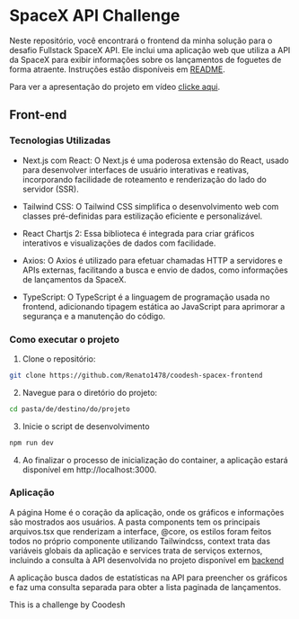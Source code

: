 # SpaceX API Challenge

Neste repositório, você encontrará o frontend da minha solução para o desafio Fullstack SpaceX API. Ele inclui uma aplicação web que utiliza a API da SpaceX para exibir informações sobre os lançamentos de foguetes de forma atraente. Instruções estão disponíveis em [README](_general/instructions/README.md).

Para ver a apresentação do projeto em vídeo [clicke aqui](https://www.loom.com/share/385b4079440143ca9a36aa097beaa685?sid=a76a8918-7bd9-43b9-b752-765628fbc8a6).

## Front-end

### Tecnologias Utilizadas

- Next.js com React: O Next.js é uma poderosa extensão do React, usado para desenvolver interfaces de usuário interativas e reativas, incorporando facilidade de roteamento e renderização do lado do servidor (SSR).

- Tailwind CSS: O Tailwind CSS simplifica o desenvolvimento web com classes pré-definidas para estilização eficiente e personalizável.

- React Chartjs 2: Essa biblioteca é integrada para criar gráficos interativos e visualizações de dados com facilidade.

- Axios: O Axios é utilizado para efetuar chamadas HTTP a servidores e APIs externas, facilitando a busca e envio de dados, como informações de lançamentos da SpaceX.

- TypeScript: O TypeScript é a linguagem de programação usada no frontend, adicionando tipagem estática ao JavaScript para aprimorar a segurança e a manutenção do código.


### Como executar o projeto

1. Clone o repositório:

```bash
git clone https://github.com/Renato1478/coodesh-spacex-frontend
```

2. Navegue para o diretório do projeto:

```bash
cd pasta/de/destino/do/projeto
```

3. Inicie o script de desenvolvimento

```bash
npm run dev
```

4. Ao finalizar o processo de inicialização do container, a aplicação estará disponível em http://localhost:3000.

### Aplicação

A página Home é o coração da aplicação, onde os gráficos e informações são mostrados aos usuários. A pasta components tem os principais arquivos.tsx que renderizam a interface, @core, os estilos foram feitos todos no próprio componente utilizando Tailwindcss, context trata das variáveis globais da aplicação e services trata de serviços externos, incluindo a consulta à API desenvolvida no projeto disponível em [backend](https://github.com/Renato1478/coodesh-spacex-backend)

A aplicação busca dados de estatísticas na API para preencher os gráficos e faz uma consulta separada para obter a lista paginada de lançamentos.

This is a challenge by Coodesh
